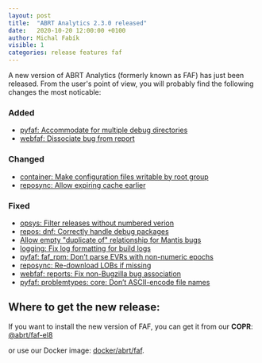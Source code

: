 ```yaml
---
layout: post
title:  "ABRT Analytics 2.3.0 released"
date:   2020-10-20 12:00:00 +0100
author: Michal Fabík
visible: 1
categories: release features faf
---
```


A new version of ABRT Analytics (formerly known as FAF) has just been released. From the user's point of view, you will probably find the following changes the most noticable:

### Added
+ [pyfaf: Accommodate for multiple debug directories](https://github.com/abrt/faf/pull/894)
+ [webfaf: Dissociate bug from report](https://github.com/abrt/faf/pull/913)

### Changed
+ [container: Make configuration files writable by root group](https://github.com/abrt/faf/pull/940)
+ [reposync: Allow expiring cache earlier](https://github.com/abrt/faf/pull/931/commits)

### Fixed
+ [opsys: Filter releases without numbered verion](https://github.com/abrt/faf/pull/911)
+ [repos: dnf: Correctly handle debug packages](https://github.com/abrt/faf/pull/920)
+ [Allow empty "duplicate of" relationship for Mantis bugs](https://github.com/abrt/faf/pull/921)
+ [logging: Fix log formatting for build logs](https://github.com/abrt/faf/pull/929)
+ [pyfaf: faf_rpm: Don’t parse EVRs with non-numeric epochs](https://github.com/abrt/faf/pull/930)
+ [reposync: Re-download LOBs if missing](https://github.com/abrt/faf/pull/932)
+ [webfaf: reports: Fix non-Bugzilla bug association](https://github.com/abrt/faf/pull/937)
+ [pyfaf: problemtypes: core: Don’t ASCII-encode file names](https://github.com/abrt/faf/pull/942)

## Where to get the new release:
If you want to install the new version of FAF, you can get it from our **COPR**: [@abrt/faf-el8](https://copr.fedorainfracloud.org/coprs/g/abrt/faf-el8/)

or use our Docker image: [docker/abrt/faf](https://cloud.docker.com/u/abrt/repository/docker/abrt/faf).
